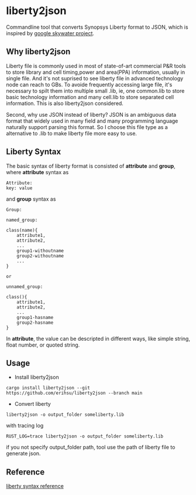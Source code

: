 # liberty2json
Commandline tool that converts Synopsys Liberty format to JSON, which is inspired by [google skywater project](https://github.com/google/skywater-pdk).


## Why liberty2json
Liberty file is commonly used in most of state-of-art commercial P&R tools to store library and cell timing,power and area(PPA) information, usually in single file. And it's not suprised to see liberty file in advanced technology node can reach to GBs. To avoide frequently accessing large file, it's necessary to spilt them into multiple small .lib, ie, one common.lib to store basic technology information and many cell.lib to store separated cell information. This is also liberty2json considered.

Second, why use JSON instead of liberty? JSON is an ambiguous data format that widely used in many field and many programming language naturally support parsing this format. So I choose this file type as a alternative to .lib to make liberty file more easy to use.


## Liberty Syntax
The basic syntax of liberty format is consisted of **attribute** and **group**, where **attribute** syntax as

```
Attribute:
key: value
```
and **group** syntax as

```
Group:

named_group:

class(name){
	attribute1,
	attribute2,
	...
	group1-withoutname
	group2-withoutname
	...
}

or 

unnamed_group:

class(){
	attribute1,
	attribute2,
	...
	group1-hasname
	group2-hasname
}
```

In **attribute**, the value can be descripted in different ways, like simple string, float number, or quoted string.



## Usage

* Install liberty2json
```shell
cargo install liberty2json --git https://github.com/erihsu/liberty2json --branch main
```

* Convert liberty
```shell
liberty2json -o output_folder someliberty.lib 
```
with tracing log
```shell
RUST_LOG=trace liberty2json -o output_folder someliberty.lib 
```

if you not specify output_folder path, tool use the path of liberty file to generate json.


## Reference

[liberty syntax reference](https://people.eecs.berkeley.edu/~alanmi/publications/other/liberty07_03.pdf)
